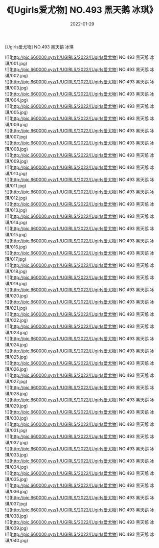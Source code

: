 ﻿---
layout: post
title:  《[Ugirls爱尤物] NO.493 黑天鹅 冰琪》
date:   2022-01-29
img: http://pic.660000.xyz/1:/UGIRLS/2022/[Ugirls爱尤物] NO.493 黑天鹅 冰琪/000.jpg
categories: [美女, 清纯, 唯美]
---

[Ugirls爱尤物] NO.493 黑天鹅 冰琪

 ![](http://pic.660000.xyz/1:/UGIRLS/2022/[Ugirls爱尤物] NO.493 黑天鹅 冰琪/001.jpg) <br>![](http://pic.660000.xyz/1:/UGIRLS/2022/[Ugirls爱尤物] NO.493 黑天鹅 冰琪/002.jpg) <br>![](http://pic.660000.xyz/1:/UGIRLS/2022/[Ugirls爱尤物] NO.493 黑天鹅 冰琪/003.jpg) <br>![](http://pic.660000.xyz/1:/UGIRLS/2022/[Ugirls爱尤物] NO.493 黑天鹅 冰琪/004.jpg) <br>![](http://pic.660000.xyz/1:/UGIRLS/2022/[Ugirls爱尤物] NO.493 黑天鹅 冰琪/005.jpg) <br>![](http://pic.660000.xyz/1:/UGIRLS/2022/[Ugirls爱尤物] NO.493 黑天鹅 冰琪/006.jpg) <br>![](http://pic.660000.xyz/1:/UGIRLS/2022/[Ugirls爱尤物] NO.493 黑天鹅 冰琪/007.jpg) <br>![](http://pic.660000.xyz/1:/UGIRLS/2022/[Ugirls爱尤物] NO.493 黑天鹅 冰琪/008.jpg) <br>![](http://pic.660000.xyz/1:/UGIRLS/2022/[Ugirls爱尤物] NO.493 黑天鹅 冰琪/009.jpg) <br>![](http://pic.660000.xyz/1:/UGIRLS/2022/[Ugirls爱尤物] NO.493 黑天鹅 冰琪/010.jpg) <br>![](http://pic.660000.xyz/1:/UGIRLS/2022/[Ugirls爱尤物] NO.493 黑天鹅 冰琪/011.jpg) <br>![](http://pic.660000.xyz/1:/UGIRLS/2022/[Ugirls爱尤物] NO.493 黑天鹅 冰琪/012.jpg) <br>![](http://pic.660000.xyz/1:/UGIRLS/2022/[Ugirls爱尤物] NO.493 黑天鹅 冰琪/013.jpg) <br>![](http://pic.660000.xyz/1:/UGIRLS/2022/[Ugirls爱尤物] NO.493 黑天鹅 冰琪/014.jpg) <br>![](http://pic.660000.xyz/1:/UGIRLS/2022/[Ugirls爱尤物] NO.493 黑天鹅 冰琪/015.jpg) <br>![](http://pic.660000.xyz/1:/UGIRLS/2022/[Ugirls爱尤物] NO.493 黑天鹅 冰琪/016.jpg) <br>![](http://pic.660000.xyz/1:/UGIRLS/2022/[Ugirls爱尤物] NO.493 黑天鹅 冰琪/017.jpg) <br>![](http://pic.660000.xyz/1:/UGIRLS/2022/[Ugirls爱尤物] NO.493 黑天鹅 冰琪/018.jpg) <br>![](http://pic.660000.xyz/1:/UGIRLS/2022/[Ugirls爱尤物] NO.493 黑天鹅 冰琪/019.jpg) <br>![](http://pic.660000.xyz/1:/UGIRLS/2022/[Ugirls爱尤物] NO.493 黑天鹅 冰琪/020.jpg) <br>![](http://pic.660000.xyz/1:/UGIRLS/2022/[Ugirls爱尤物] NO.493 黑天鹅 冰琪/021.jpg) <br>![](http://pic.660000.xyz/1:/UGIRLS/2022/[Ugirls爱尤物] NO.493 黑天鹅 冰琪/022.jpg) <br>![](http://pic.660000.xyz/1:/UGIRLS/2022/[Ugirls爱尤物] NO.493 黑天鹅 冰琪/023.jpg) <br>![](http://pic.660000.xyz/1:/UGIRLS/2022/[Ugirls爱尤物] NO.493 黑天鹅 冰琪/024.jpg) <br>![](http://pic.660000.xyz/1:/UGIRLS/2022/[Ugirls爱尤物] NO.493 黑天鹅 冰琪/025.jpg) <br>![](http://pic.660000.xyz/1:/UGIRLS/2022/[Ugirls爱尤物] NO.493 黑天鹅 冰琪/026.jpg) <br>![](http://pic.660000.xyz/1:/UGIRLS/2022/[Ugirls爱尤物] NO.493 黑天鹅 冰琪/027.jpg) <br>![](http://pic.660000.xyz/1:/UGIRLS/2022/[Ugirls爱尤物] NO.493 黑天鹅 冰琪/028.jpg) <br>![](http://pic.660000.xyz/1:/UGIRLS/2022/[Ugirls爱尤物] NO.493 黑天鹅 冰琪/029.jpg) <br>![](http://pic.660000.xyz/1:/UGIRLS/2022/[Ugirls爱尤物] NO.493 黑天鹅 冰琪/030.jpg) <br>![](http://pic.660000.xyz/1:/UGIRLS/2022/[Ugirls爱尤物] NO.493 黑天鹅 冰琪/031.jpg) <br>![](http://pic.660000.xyz/1:/UGIRLS/2022/[Ugirls爱尤物] NO.493 黑天鹅 冰琪/032.jpg) <br>![](http://pic.660000.xyz/1:/UGIRLS/2022/[Ugirls爱尤物] NO.493 黑天鹅 冰琪/033.jpg) <br>![](http://pic.660000.xyz/1:/UGIRLS/2022/[Ugirls爱尤物] NO.493 黑天鹅 冰琪/034.jpg) <br>![](http://pic.660000.xyz/1:/UGIRLS/2022/[Ugirls爱尤物] NO.493 黑天鹅 冰琪/035.jpg) <br>![](http://pic.660000.xyz/1:/UGIRLS/2022/[Ugirls爱尤物] NO.493 黑天鹅 冰琪/036.jpg) <br>![](http://pic.660000.xyz/1:/UGIRLS/2022/[Ugirls爱尤物] NO.493 黑天鹅 冰琪/037.jpg) <br>![](http://pic.660000.xyz/1:/UGIRLS/2022/[Ugirls爱尤物] NO.493 黑天鹅 冰琪/038.jpg) <br>![](http://pic.660000.xyz/1:/UGIRLS/2022/[Ugirls爱尤物] NO.493 黑天鹅 冰琪/039.jpg) <br>![](http://pic.660000.xyz/1:/UGIRLS/2022/[Ugirls爱尤物] NO.493 黑天鹅 冰琪/040.jpg) <br>
